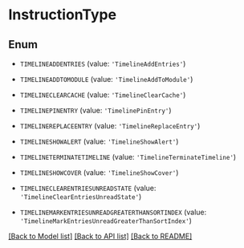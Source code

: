 # InstructionType


## Enum

* `TIMELINEADDENTRIES` (value: `'TimelineAddEntries'`)

* `TIMELINEADDTOMODULE` (value: `'TimelineAddToModule'`)

* `TIMELINECLEARCACHE` (value: `'TimelineClearCache'`)

* `TIMELINEPINENTRY` (value: `'TimelinePinEntry'`)

* `TIMELINEREPLACEENTRY` (value: `'TimelineReplaceEntry'`)

* `TIMELINESHOWALERT` (value: `'TimelineShowAlert'`)

* `TIMELINETERMINATETIMELINE` (value: `'TimelineTerminateTimeline'`)

* `TIMELINESHOWCOVER` (value: `'TimelineShowCover'`)

* `TIMELINECLEARENTRIESUNREADSTATE` (value: `'TimelineClearEntriesUnreadState'`)

* `TIMELINEMARKENTRIESUNREADGREATERTHANSORTINDEX` (value: `'TimelineMarkEntriesUnreadGreaterThanSortIndex'`)

[[Back to Model list]](../README.md#documentation-for-models) [[Back to API list]](../README.md#documentation-for-api-endpoints) [[Back to README]](../README.md)


